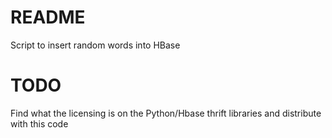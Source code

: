 # README

Script to insert random words into HBase

# TODO

Find what the licensing is on the Python/Hbase thrift libraries and distribute
with this code

